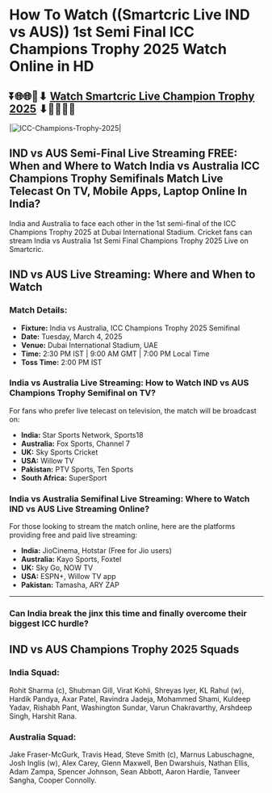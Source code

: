 # How To Watch ((Smartcric Live IND vs AUS)) 1st Semi Final ICC Champions Trophy 2025 Watch Online in HD

## ⏬🌐🌐📌⬇ [Watch Smartcric Live Champion Trophy 2025](https://ptvsportshd.net/smartcric-hd-cricket/) ⬇📌🌐🌐⏬

|![ICC-Champions-Trophy-2025](https://github.com/user-attachments/assets/eb0c49aa-ae7e-4ae0-a94f-0153617a517c)| 

## IND vs AUS Semi-Final Live Streaming FREE: When and Where to Watch India vs Australia ICC Champions Trophy Semifinals Match Live Telecast On TV, Mobile Apps, Laptop Online In India?

India and Australia to face each other in the 1st semi-final of the ICC Champions Trophy 2025 at Dubai International Stadium. Cricket fans can stream India vs Australia 1st Semi Final Champions Trophy 2025 Live on Smartcric.

## IND vs AUS Live Streaming: Where and When to Watch

### Match Details:

- **Fixture:** India vs Australia, ICC Champions Trophy 2025 Semifinal
- **Date:** Tuesday, March 4, 2025
- **Venue:** Dubai International Stadium, UAE
- **Time:** 2:30 PM IST | 9:00 AM GMT | 7:00 PM Local Time
- **Toss Time:** 2:00 PM IST

### India vs Australia Live Streaming: How to Watch IND vs AUS Champions Trophy Semifinal on TV?

For fans who prefer live telecast on television, the match will be broadcast on:

- **India:** Star Sports Network, Sports18
- **Australia:** Fox Sports, Channel 7
- **UK:** Sky Sports Cricket
- **USA:** Willow TV
- **Pakistan:** PTV Sports, Ten Sports
- **South Africa:** SuperSport

### India vs Australia Semifinal Live Streaming: Where to Watch IND vs AUS Live Streaming Online?

For those looking to stream the match online, here are the platforms providing free and paid live streaming:

- **India:** JioCinema, Hotstar (Free for Jio users)
- **Australia:** Kayo Sports, Foxtel
- **UK:** Sky Go, NOW TV
- **USA:** ESPN+, Willow TV app
- **Pakistan:** Tamasha, ARY ZAP

---

### Can India break the jinx this time and finally overcome their biggest ICC hurdle?

## IND vs AUS Champions Trophy 2025 Squads

### India Squad:

Rohit Sharma (c), Shubman Gill, Virat Kohli, Shreyas Iyer, KL Rahul (w), Hardik Pandya, Axar Patel, Ravindra Jadeja, Mohammed Shami, Kuldeep Yadav, Rishabh Pant, Washington Sundar, Varun Chakravarthy, Arshdeep Singh, Harshit Rana.

### Australia Squad:

Jake Fraser-McGurk, Travis Head, Steve Smith (c), Marnus Labuschagne, Josh Inglis (w), Alex Carey, Glenn Maxwell, Ben Dwarshuis, Nathan Ellis, Adam Zampa, Spencer Johnson, Sean Abbott, Aaron Hardie, Tanveer Sangha, Cooper Connolly.
